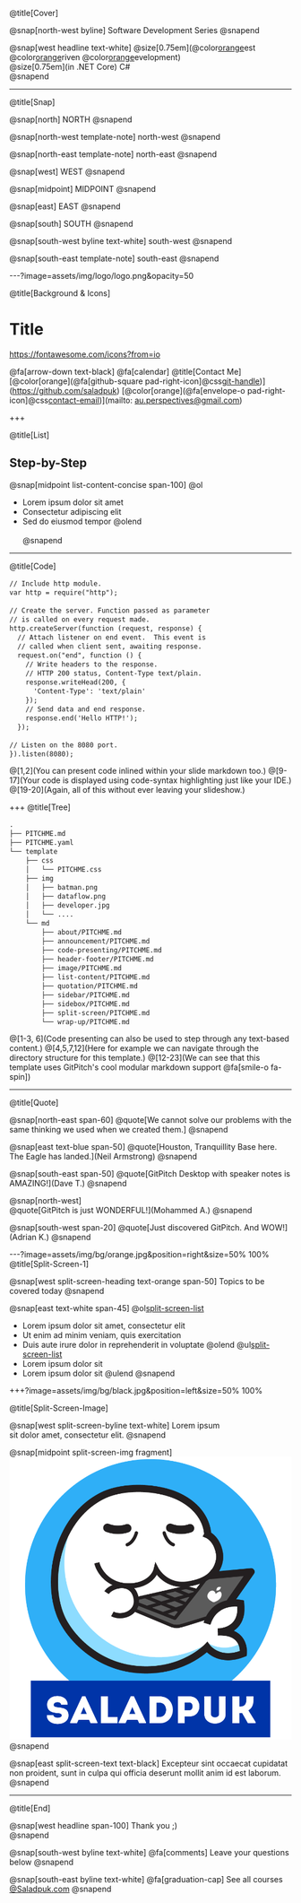 @title[Cover]

@snap[north-west byline]
  Software Development Series
@snapend

@snap[west headline text-white]
	@size[0.75em](@color[orange](T)est @color[orange](D)riven @color[orange](D)evelopment)  
  @size[0.75em](in .NET Core) C#  
@snapend

---

@title[Snap]

@snap[north]
NORTH
@snapend

@snap[north-west template-note]
north-west
@snapend

@snap[north-east template-note]
north-east
@snapend

@snap[west]
WEST
@snapend

@snap[midpoint]
MIDPOINT
@snapend

@snap[east]
EAST
@snapend

@snap[south]
SOUTH
@snapend

@snap[south-west byline text-white]
south-west
@snapend

@snap[south-east template-note]
south-east
@snapend

---?image=assets/img/logo/logo.png&opacity=50

@title[Background & Icons]

# Title

https://fontawesome.com/icons?from=io

@fa[arrow-down text-black]
@fa[calendar]
@title[Contact Me]
[@color[orange](@fa[github-square pad-right-icon]@css[git-handle](GitHub))](https://github.com/saladpuk)
[@color[orange](@fa[envelope-o pad-right-icon]@css[contact-email](au.perspectives@gmail.com))](mailto: au.perspectives@gmail.com)

+++

@title[List]

## Step-by-Step

@snap[midpoint list-content-concise span-100]
@ol
- Lorem ipsum dolor sit amet
- Consectetur adipiscing elit
- Sed do eiusmod tempor
@olend
<br><br>
@snapend

---
@title[Code]

```
// Include http module.
var http = require("http");

// Create the server. Function passed as parameter
// is called on every request made.
http.createServer(function (request, response) {
  // Attach listener on end event.  This event is
  // called when client sent, awaiting response.
  request.on("end", function () {
    // Write headers to the response.
    // HTTP 200 status, Content-Type text/plain.
    response.writeHead(200, {
      'Content-Type': 'text/plain'
    });
    // Send data and end response.
    response.end('Hello HTTP!');
  });

// Listen on the 8080 port.
}).listen(8080);
```

@[1,2](You can present code inlined within your slide markdown too.)
@[9-17](Your code is displayed using code-syntax highlighting just like your IDE.)
@[19-20](Again, all of this without ever leaving your slideshow.)

+++
@title[Tree]

```text
.
├── PITCHME.md
├── PITCHME.yaml
└── template
    ├── css
    │   └── PITCHME.css
    ├── img
    │   ├── batman.png
    │   ├── dataflow.png
    │   ├── developer.jpg
    │   └── ....
    └── md
        ├── about/PITCHME.md
        ├── announcement/PITCHME.md
        ├── code-presenting/PITCHME.md
        ├── header-footer/PITCHME.md
        ├── image/PITCHME.md
        ├── list-content/PITCHME.md
        ├── quotation/PITCHME.md
        ├── sidebar/PITCHME.md
        ├── sidebox/PITCHME.md
        ├── split-screen/PITCHME.md
        └── wrap-up/PITCHME.md
```

@[1-3, 6](Code presenting can also be used to step through any text-based content.)
@[4,5,7,12](Here for example we can navigate through the directory structure for this template.)
@[12-23](We can see that this template uses GitPitch's cool modular markdown support @fa[smile-o fa-spin])


---
@title[Quote]

@snap[north-east span-60]
@quote[We cannot solve our problems with the same thinking we used when we created them.]
@snapend

@snap[east text-blue span-50]
@quote[Houston, Tranquillity Base here. The Eagle has landed.](Neil Armstrong)
@snapend

@snap[south-east span-50]
@quote[GitPitch Desktop with speaker notes is AMAZING!](Dave T.)
@snapend

@snap[north-west]
<br>
@quote[GitPitch is just WONDERFUL!](Mohammed A.)
@snapend

@snap[south-west span-20]
@quote[Just discovered GitPitch. And WOW!](Adrian K.)
@snapend

---?image=assets/img/bg/orange.jpg&position=right&size=50% 100%
@title[Split-Screen-1]

@snap[west split-screen-heading text-orange span-50]
Topics to be covered today
@snapend

@snap[east text-white span-45]
@ol[split-screen-list](false)
- Lorem ipsum dolor sit amet, consectetur elit
- Ut enim ad minim veniam, quis exercitation
- Duis aute irure dolor in reprehenderit in voluptate
@olend
@ul[split-screen-list](false)
- Lorem ipsum dolor sit
- Lorem ipsum dolor sit
@ulend
@snapend

+++?image=assets/img/bg/black.jpg&position=left&size=50% 100%

@title[Split-Screen-Image]

@snap[west split-screen-byline text-white]
Lorem ipsum<br>sit dolor amet, consectetur elit.
@snapend

@snap[midpoint split-screen-img fragment]
![DEVELOPER](assets/img/logo/logo.png)
@snapend

@snap[east split-screen-text text-black]
Excepteur sint occaecat cupidatat non proident, sunt in culpa qui officia deserunt mollit anim id est laborum.
@snapend

---

@title[End]

@snap[west headline span-100]
Thank you ;)  
@snapend

@snap[south-west byline text-white]
@fa[comments] Leave your questions below
@snapend

@snap[south-east byline text-white]
@fa[graduation-cap] See all courses [@Saladpuk.com](http://www.saladpuk.com)
@snapend